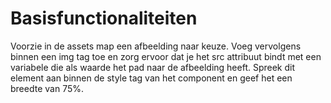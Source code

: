 # Basisfunctionaliteiten

Voorzie in de assets map een afbeelding naar keuze. Voeg vervolgens binnen een img tag toe en zorg ervoor dat je het src attribuut bindt met een variabele die als waarde het pad naar de afbeelding heeft.
Spreek dit element aan binnen de style tag van het component en geef het een breedte van 75%.



